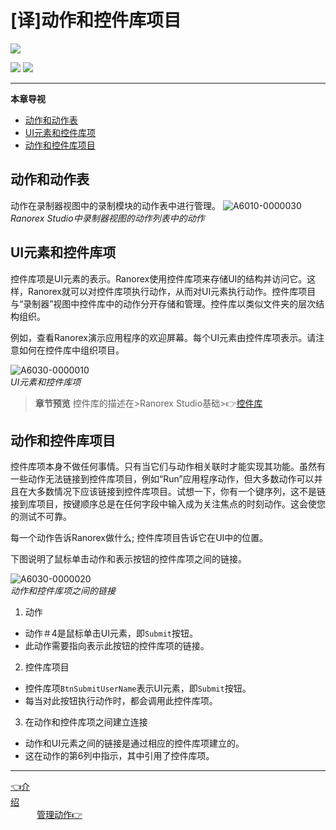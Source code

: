 # [译]动作和控件库项目
   

[![](https://img.shields.io/badge/OfficialPage-ClickMe-blue.svg?longCache=true&style=flat-square)][0]  

[![](https://img.shields.io/badge/Translator-TaylorTaurus-42B983.svg?longCache=true&style=flat-square)](https://github.com/taylortaurus) 
![](https://img.shields.io/badge/TranslateTime-2019年9月6日-green.svg?longCache=true&style=flat-square)


---

**本章导视**


- [动作和动作表](#动作和动作表)
- [UI元素和控件库项](#UI元素和控件库项)
- [动作和控件库项目](#动作和控件库项目)



## 动作和动作表
动作在录制器视图中的录制模块的动作表中进行管理。
![A6010-0000030](https://gitee.com/taylortaurus/RX_UserGuide_GitBook_Picbed/raw/master/actions/A6010-0000030.png)    
*Ranorex Studio中录制器视图的动作列表中的动作*

## UI元素和控件库项
控件库项是UI元素的表示。Ranorex使用控件库项来存储UI的结构并访问它。这样，Ranorex就可以对控件库项执行动作，从而对UI元素执行动作。控件库项目与“录制器”视图中控件库中的动作分开存储和管理。控件库以类似文件夹的层次结构组织。

例如，查看Ranorex演示应用程序的欢迎屏幕。每个UI元素由控件库项表示。请注意如何在控件库中组织项目。

![A6030-0000010](https://gitee.com/taylortaurus/RX_UserGuide_GitBook_Picbed/raw/master/actions/A6030-0000010.png)    
*UI元素和控件库项*

>**章节预览**
>控件库的描述在>Ranorex Studio基础>👉[控件库][1]

## 动作和控件库项目
控件库项本身不做任何事情。只有当它们与动作相关联时才能实现其功能。虽然有一些动作无法链接到控件库项目，例如“Run”应用程序动作，但大多数动作可以并且在大多数情况下应该链接到控件库项目。试想一下，你有一个键序列，这不是链接到库项目，按键顺序总是在任何字段中输入成为关注焦点的时刻动作。这会使您的测试不可靠。

每一个动作告诉Ranorex做什么; 控件库项目告诉它在UI中的位置。

下图说明了鼠标单击动作和表示按钮的控件库项之间的链接。

![A6030-0000020](https://gitee.com/taylortaurus/RX_UserGuide_GitBook_Picbed/raw/master/actions/A6030-0000020.png)      
*动作和控件库项之间的链接*

1. 动作

- 动作＃4是鼠标单击UI元素，即`Submit`按钮。
- 此动作需要指向表示此按钮的控件库项的链接。

2. 控件库项目

- 控件库项`BtnSubmitUserName`表示UI元素，即`Submit`按钮。
- 每当对此按钮执行动作时，都会调用此控件库项。


3. 在动作和控件库项之间建立连接

- 动作和UI元素之间的链接是通过相应的控件库项建立的。
- 这在动作的第6列中指示，其中引用了控件库项。

---
[👈介绍][2]&emsp;&emsp;&emsp;&emsp;&emsp;&emsp;&emsp;&emsp;&emsp;&emsp;&emsp;&emsp;&emsp;&emsp;&emsp;&emsp;&emsp;&emsp;&emsp;&emsp;&emsp;&emsp;&emsp;&emsp;&emsp;&emsp;&emsp;&emsp;&emsp;&emsp;&emsp;&emsp;&emsp;&emsp;&emsp;&emsp;&emsp;&emsp;[管理动作👉][3]

[0]: https://www.ranorex.com/help/latest/ranorex-studio-fundamentals/actions/actions-repository-items/

[1]:.\repository\Introduction.html
[2]:.\introduction.html
[3]:.\managing-actions.html